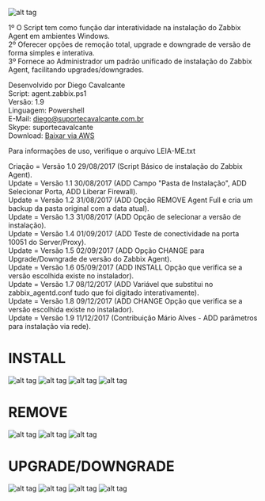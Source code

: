 ![alt tag](https://github.com/suportecavalcante/zabbix.agent/blob/master/screenshots/zabbix.jpg)

1º O Script tem como função dar interatividade na instalação do Zabbix Agent em ambientes Windows.\
2º Oferecer opções de remoção total, upgrade e downgrade de versão de forma simples e interativa.\
3º Fornece ao Administrador um padrão unificado de instalação do Zabbix Agent, facilitando upgrades/downgrades.

Desenvolvido por Diego Cavalcante\
Script: agent.zabbix.ps1\
Versão: 1.9\
Linguagem: Powershell\
E-Mail: diego@suportecavalcante.com.br\
Skype: suportecavalcante\
Download: [Baixar via AWS](https://s3-sa-east-1.amazonaws.com/suportecavalcante.com.br/downloads/zabbix/agent.zabbix.zip)

Para informações de uso, verifique o arquivo LEIA-ME.txt

Criação = Versão 1.0 29/08/2017 (Script Básico de instalação do Zabbix Agent).\
Update  = Versão 1.1 30/08/2017 (ADD Campo "Pasta de Instalação", ADD Selecionar Porta, ADD Liberar Firewall).\
Update  = Versão 1.2 31/08/2017 (ADD Opção REMOVE Agent Full e cria um backup da pasta original com a data atual).\
Update  = Versão 1.3 31/08/2017 (ADD Opção de selecionar a versão de instalação).\
Update  = Versão 1.4 01/09/2017 (ADD Teste de conectividade na porta 10051 do Server/Proxy).\
Update  = Versão 1.5 02/09/2017 (ADD Opção CHANGE para Upgrade/Downgrade de versão do Zabbix Agent).\
Update  = Versão 1.6 05/09/2017 (ADD INSTALL Opção que verifica se a versão escolhida existe no instalador).\
Update  = Versão 1.7 08/12/2017 (ADD Variável que substitui no zabbix_agentd.conf tudo que foi digitado interativamente).\
Update  = Versão 1.8 09/12/2017 (ADD CHANGE Opção que verifica se a versão escolhida existe no instalador).\
Update  = Versão 1.9 11/12/2017 (Contribuição Mário Alves - ADD parâmetros para instalação via rede).

# INSTALL
![alt tag](https://github.com/suportecavalcante/zabbix.agent/blob/master/screenshots/zabbix.agent.install01.png)
![alt tag](https://github.com/suportecavalcante/zabbix.agent/blob/master/screenshots/zabbix.agent.install02.png)
![alt tag](https://github.com/suportecavalcante/zabbix.agent/blob/master/screenshots/zabbix.agent.install03.png)
![alt tag](https://github.com/suportecavalcante/zabbix.agent/blob/master/screenshots/zabbix.agent.install04.png)

# REMOVE
![alt tag](https://github.com/suportecavalcante/zabbix.agent/blob/master/screenshots/zabbix.agent.remove01.png)
![alt tag](https://github.com/suportecavalcante/zabbix.agent/blob/master/screenshots/zabbix.agent.remove02.png)
![alt tag](https://github.com/suportecavalcante/zabbix.agent/blob/master/screenshots/zabbix.agent.remove03.png)

# UPGRADE/DOWNGRADE
![alt tag](https://github.com/suportecavalcante/zabbix.agent/blob/master/screenshots/zabbix.agent.change01.png)
![alt tag](https://github.com/suportecavalcante/zabbix.agent/blob/master/screenshots/zabbix.agent.change02.png)
![alt tag](https://github.com/suportecavalcante/zabbix.agent/blob/master/screenshots/zabbix.agent.change03.png)
![alt tag](https://github.com/suportecavalcante/zabbix.agent/blob/master/screenshots/zabbix.agent.change04.png)
